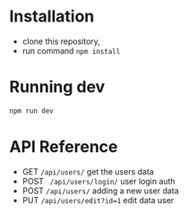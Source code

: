 # Installation

- clone this repository,
- run command ```
npm install ```

# Running dev

```cmd
npm run dev
```


# API Reference

- GET ``` /api/users/ ``` get the users data
- POST ``` /api/users/login/``` user login auth
- POST ``` /api/users/ ``` adding a new user data
- PUT ``` /api/users/edit?id=1 ``` edit data user